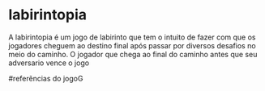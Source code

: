 # labirintopia

A labirintopia é um jogo de labirinto que tem o intuito de fazer com que os jogadores cheguem ao destino final após passar por diversos desafios no meio do caminho. O jogador que chega ao final do caminho antes que seu adversario vence o jogo 

#referẽncias do jogoG
